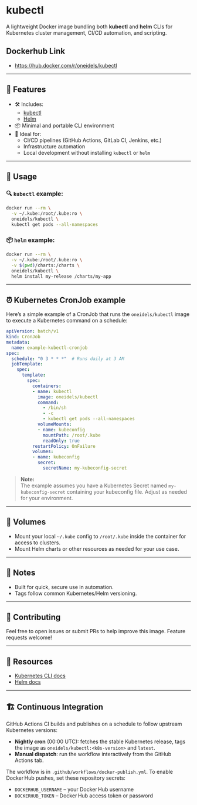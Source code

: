 # kubectl

A lightweight Docker image bundling both **kubectl** and **helm** CLIs for Kubernetes cluster management, CI/CD automation, and scripting.

## Dockerhub Link
- <https://hub.docker.com/r/oneidels/kubectl>
---

## 🧰 Features

- 🛠️ Includes:
  - [kubectl](https://kubernetes.io/docs/reference/kubectl/)
  - [Helm](https://helm.sh/)
- 📦 Minimal and portable CLI environment
- 🚀 Ideal for:
  - CI/CD pipelines (GitHub Actions, GitLab CI, Jenkins, etc.)
  - Infrastructure automation
  - Local development without installing `kubectl` or `helm`

---

## 📝 Usage

### 🔍 `kubectl` example:
```bash
docker run --rm \
  -v ~/.kube:/root/.kube:ro \
  oneidels/kubectl \
  kubectl get pods --all-namespaces
```

### 📦 `helm` example:
```bash
docker run --rm \
  -v ~/.kube:/root/.kube:ro \
  -v $(pwd)/charts:/charts \
  oneidels/kubectl \
  helm install my-release /charts/my-app
```

---

## ⏰ Kubernetes CronJob example

Here’s a simple example of a CronJob that runs the `oneidels/kubectl` image to execute a Kubernetes command on a schedule:

```yaml
apiVersion: batch/v1
kind: CronJob
metadata:
  name: example-kubectl-cronjob
spec:
  schedule: "0 3 * * *"  # Runs daily at 3 AM
  jobTemplate:
    spec:
      template:
        spec:
          containers:
          - name: kubectl
            image: oneidels/kubectl
            command:
              - /bin/sh
              - -c
              - kubectl get pods --all-namespaces
            volumeMounts:
            - name: kubeconfig
              mountPath: /root/.kube
              readOnly: true
          restartPolicy: OnFailure
          volumes:
          - name: kubeconfig
            secret:
              secretName: my-kubeconfig-secret
```

> **Note:**  
> The example assumes you have a Kubernetes Secret named `my-kubeconfig-secret` containing your kubeconfig file. Adjust as needed for your environment.

---

## 📂 Volumes

- Mount your local `~/.kube` config to `/root/.kube` inside the container for access to clusters.
- Mount Helm charts or other resources as needed for your use case.

---

## 📌 Notes

- Built for quick, secure use in automation.
- Tags follow common Kubernetes/Helm versioning.

---

## 📣 Contributing

Feel free to open issues or submit PRs to help improve this image. Feature requests welcome!

---

## 🔗 Resources

- [Kubernetes CLI docs](https://kubernetes.io/docs/reference/kubectl/)
- [Helm docs](https://helm.sh/docs/)
  
---

## 🏗️ Continuous Integration

GitHub Actions CI builds and publishes on a schedule to follow upstream Kubernetes versions:

- **Nightly cron** (00:00 UTC): fetches the stable Kubernetes release, tags the image as `oneidels/kubectl:<k8s-version>` and `latest`.
- **Manual dispatch**: run the workflow interactively from the GitHub Actions tab.

The workflow is in `.github/workflows/docker-publish.yml`. To enable Docker Hub pushes, set these repository secrets:

- `DOCKERHUB_USERNAME` – your Docker Hub username
- `DOCKERHUB_TOKEN` – Docker Hub access token or password
